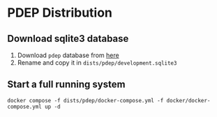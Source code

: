 PDEP Distribution
==================

## Download sqlite3 database

1. Download `pdep` database from [here](https://drive.google.com/file/d/1ecb0zk7EDY-71P_H-2lvX26DrsWGLOrj/view?usp=sharing)
2. Rename and copy it in `dists/pdep/development.sqlite3`

## Start a full running system

```
docker compose -f dists/pdep/docker-compose.yml -f docker/docker-compose.yml up -d
```
